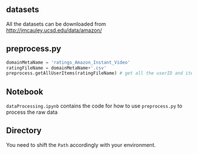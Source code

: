 ## datasets
All the datasets can be downloaded from http://jmcauley.ucsd.edu/data/amazon/


## preprocess.py
```python
domainMetaName = 'ratings_Amazon_Instant_Video'
ratingFileName = domainMetaName+'.csv' 
preprocess.getAllUserItems(ratingFileName) # get all the userID and itemID
```

## Notebook

``dataProcessing.ipynb`` contains the code for how to use ``preprocess.py`` to process the raw data

## Directory
You need to shift the ``Path`` accordingly with your environment.
